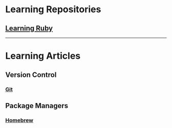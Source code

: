 # Learning Repositories

## [Learning Ruby](./learning-ruby/)

----

# Learning Articles

## Version Control

### [Git](./learning/version-control/git.md)

## Package Managers

### [Homebrew](./learning/package-managers/homebrew.md)
